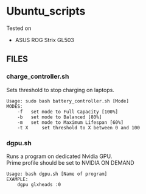 # Ubuntu_scripts
Tested on
- ASUS ROG Strix GL503

## FILES

### charge_controller.sh
Sets threshold to stop charging on laptops.<br />
```
Usage: sudo bash battery_controller.sh [Mode]
MODES:
	-f 	 set mode to Full Capacity [100%]
	-b 	 set mode to Balanced [80%]
	-m 	 set mode to Maximum Lifespan [60%]
	-t X	 set threshold to X between 0 and 100
```


### dgpu.sh
Runs a program on dedicated Nvidia GPU.<br />
Prime profile should be set to NVIDIA ON DEMAND
```
Usage: bash dgpu.sh [Name of program]
EXAMPLE:
	dgpu glxheads :0
```
